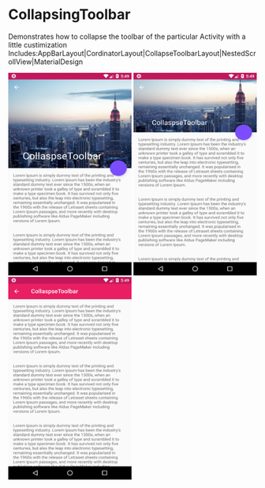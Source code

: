 # CollapsingToolbar
Demonstrates how to collapse the toolbar of the particular Activity with a little custimization
Includes:AppBarLayout|CordinatorLayout|CollapseToolbarLayout|NestedScrollView|MaterialDesign
<div>
  <img src="https://github.com/RajeshAatrayan/CollapsingToolbar/blob/master/02.png" height="410" width="250"/>
    <img src="https://github.com/RajeshAatrayan/CollapsingToolbar/blob/master/03.png" height="410" width="250"/>
    <img src="https://github.com/RajeshAatrayan/CollapsingToolbar/blob/master/01.png" height="410" width="250"/>
</div>
